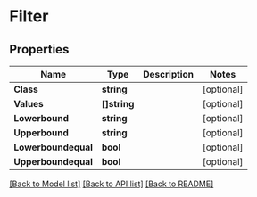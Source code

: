 # Filter

## Properties

Name | Type | Description | Notes
------------ | ------------- | ------------- | -------------
**Class** | **string** |  | [optional] 
**Values** | **[]string** |  | [optional] 
**Lowerbound** | **string** |  | [optional] 
**Upperbound** | **string** |  | [optional] 
**Lowerboundequal** | **bool** |  | [optional] 
**Upperboundequal** | **bool** |  | [optional] 

[[Back to Model list]](../README.md#documentation-for-models) [[Back to API list]](../README.md#documentation-for-api-endpoints) [[Back to README]](../README.md)


